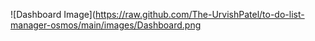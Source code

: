 ![Dashboard Image](https://raw.github.com/The-UrvishPatel/to-do-list-manager-osmos/main/images/Dashboard.png
